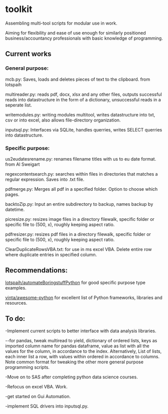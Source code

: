 # toolkit
Assembling multi-tool scripts for modular use in work.

Aiming for flexibility and ease of use enough for similarly positioned business/accountancy professionals with basic knowledge of programming.

## Current works

### General purpose:

mcb.py: Saves, loads and deletes pieces of text to the clipboard.
from lotspaih

multireader.py: reads pdf, docx, xlsx and any other files, outputs successful reads into datastructure in the form of a dictionary, unsuccessful reads in a seperate list.

writemodules.py: writing modules multitool, writes datastructure into txt, csv or into excel, also allows file-directory organization.

inputsql.py: Interfaces via SQLite, handles querries, writes SELECT querries into datastructure.

### Specific purpose:

us2eudatesrename.py: renames filename titles with us to eu date format.
from Al Sweigart

regexcontentsearch.py: searches within files in directories that matches a regular expression. Saves into .txt file.

pdfmerge.py: Merges all pdf in a specified folder. Option to choose which pages.

backtoZip.py: Input an entire subdirectory to backup, names backup by datetime.

picresize.py: resizes image files in a directory filewalk, specific folder or specific file to (500, x), roughly keeping aspect ratio.

pdfresizer.py: resizes pdf files in a directory filewalk, specific folder or specific file to (500, x), roughly keeping aspect ratio.

ClearDuplicateRowsVBA.txt: for use in ms excel VBA. Delete entire row where duplicate entries in specified column.


## Recommendations:

[lotspaih/automateBoringstuffPython](https://github.com/lotspaih/automateBoringstuffPython) for good specific purpose type examples.

[vinta/awesome-python](https://github.com/vinta/awesome-python) for excellent list of Python frameworks, libraries and resources.

## To do:

-Implement current scripts to better interface with data analysis libraries. 

--for pandas, tweak multiread to yield, dictionary of ordered lists, keys as imported column name for pandas dataframe, value as list with all the values for the column, in accordance to the index. Alternatively, List of lists, each inner list a row, with values within ordered in accordance to columns. Note common format for tweaking the other more general purpose programming scripts.

-Move on to SAS after completing python data science courses.

-Refocus on excel VBA. Work.

-get started on Gui Automation.

-implement SQL drivers into inputsql.py.
